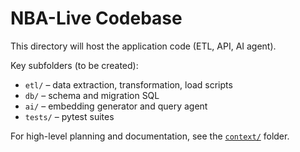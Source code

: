# NBA-Live Codebase

This directory will host the application code (ETL, API, AI agent).

Key subfolders (to be created):

* `etl/` – data extraction, transformation, load scripts
* `db/` – schema and migration SQL
* `ai/` – embedding generator and query agent
* `tests/` – pytest suites

For high-level planning and documentation, see the [`context/`](../context) folder. 